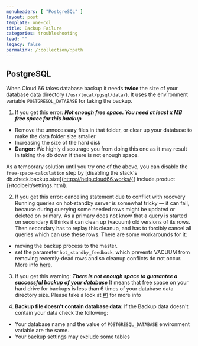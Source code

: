 ```yaml
---
menuheaders: [ "PostgreSQL" ]
layout: post
template: one-col
title: Backup Failure
categories: troubleshooting
lead: ""
legacy: false
permalink: /:collection/:path
---
```



## PostgreSQL

When Cloud 66 takes database backup it needs **twice** the size of your database data directory (`/usr/local/pgsql/data/`). It uses the environment variable `POSTGRESQL_DATABASE` for taking the backup.

1. <a name="1"></a>If you get this error: ***Not enough free space. You need at least x MB free space for this backup***
  - Remove the unnecessary files in that folder, or clear up your database to make the data folder size smaller
  - Increasing the size of the hard disk
  - **Danger:** We highly discourage you from doing this one as it may result in taking the db down if there is not enough space. 
  
  As a temporary solution until you try one of the above, you can disable the `free-space-calculation` step by [disabling the stack's db.check.backup.size](https://help.cloud66.works/{{ include.product }}/toolbelt/settings.html).

2. If you get this error: canceling statement due to conflict with recovery 
  Running queries on hot-standby server is somewhat tricky — it can fail, because during querying some needed rows might be updated or deleted on primary. As a primary does not know that a query is started on secondary it thinks it can clean up (vacuum) old versions of its rows. Then secondary has to replay this cleanup, and has to forcibly cancel all queries which can use these rows. There are some workarounds for it:
  - moving the backup process to the master.
  - set the parameter `hot_standby_feedback`, which prevents VACUUM from removing recently-dead rows and so cleanup conflicts do not occur. More info [here](https://www.postgresql.org/docs/current/static/hot-standby.html#HOT-STANDBY-CONFLICT).
3. If you get this warning: ***There is not enough space to guarantee a successful backup of your database***
  It means that free space on your hard drive for backups is less than 6 times of your database data directory size.
  Please take a look at [#1](#1) for more info

4. **Backup file doesn't contain database data:**
  If the Backup data doesn't contain your data check the following:

  - Your database name and the value of `POSTGRESQL_DATABASE` environment variable are the same.
  - Your backup settings may exclude some tables

